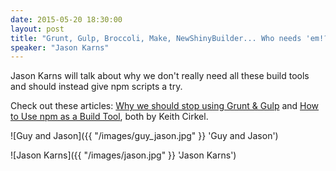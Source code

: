 ```yaml
---
date: 2015-05-20 18:30:00
layout: post
title: "Grunt, Gulp, Broccoli, Make, NewShinyBuilder... Who needs 'em!?"
speaker: "Jason Karns"
---
```


Jason Karns will talk about why we don't really need all these build tools and should instead give npm scripts a try.

Check out these articles: [Why we should stop using Grunt & Gulp](http://blog.keithcirkel.co.uk/why-we-should-stop-using-grunt/) and [How to Use npm as a Build Tool](http://blog.keithcirkel.co.uk/how-to-use-npm-as-a-build-tool/), both by Keith Cirkel.

![Guy and Jason]({{ "/images/guy_jason.jpg"  }} 'Guy and Jason')

![Jason Karns]({{ "/images/jason.jpg"  }} 'Jason Karns')
